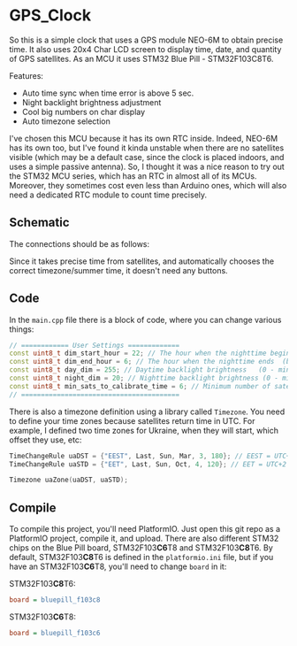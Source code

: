 # GPS_Clock

So this is a simple clock that uses a GPS module NEO-6M to obtain precise time. It also uses 20x4 Char LCD screen to display time, date, and quantity of GPS satellites. As an MCU it uses STM32 Blue Pill - STM32F103C8T6. 

Features:

- Auto time sync when time error is above 5 sec.
- Night backlight brightness adjustment 
- Cool big numbers on char display
- Auto timezone selection

I've chosen this MCU because it has its own RTC inside. Indeed, NEO-6M has its own too, but I've found it kinda unstable when there are no satellites visible (which may be a default case, since the clock is placed indoors, and uses a simple passive antenna). So, I thought it was a nice reason to try out the STM32 MCU series, which has an RTC in almost all of its MCUs. Moreover, they sometimes cost even less than Arduino ones, which will also need a dedicated RTC module to count time precisely.

## Schematic 

The connections should be as follows:

Since it takes precise time from satellites, and automatically chooses the correct timezone/summer time, it doesn't need any buttons.

## Code

In the `main.cpp` file there is a block of code, where you can change various things:

```cpp
// ============ User Settings =============
const uint8_t dim_start_hour = 22; // The hour when the nighttime begins (backlights dimms)
const uint8_t dim_end_hour = 6; // The hour when the nighttime ends  (backlights brighten)
const uint8_t day_dim = 255; // Daytime backlight brightness   (0 - minimum, 255 - maximum)
const uint8_t night_dim = 20; // Nighttime backlight brightness (0 - minimum, 255 - maximum)
const uint8_t min_sats_to_calibrate_time = 6; // Minimum number of satellites for time calibration
// ========================================
```
    
There is also a timezone definition using a library called `Timezone`. You need to define your time zones because satellites return time in UTC. For example, I defined two time zones for Ukraine, when they will start,  which offset they use, etc:

```cpp
TimeChangeRule uaDST = {"EEST", Last, Sun, Mar, 3, 180}; // EEST = UTC+3 = 180 minutes
TimeChangeRule uaSTD = {"EET", Last, Sun, Oct, 4, 120}; // EET = UTC+2 = 120 minutes

Timezone uaZone(uaDST, uaSTD);
``` 

## Compile

To compile this project, you'll need PlatformIO. Just open this git repo as a PlatformIO project, compile it, and upload. There are also different STM32 chips on the Blue Pill board, STM32F103**C6**T8 and STM32F103**C8**T6. By default, STM32F103**C8**T6 is defined in the `platformio.ini` file, but if you have an STM32F103**C6**T8, you'll need to change `board` in it:

STM32F103**C8**T6:

```ini
board = bluepill_f103c8
```
STM32F103**C6**T8:

```ini
board = bluepill_f103c6
```
